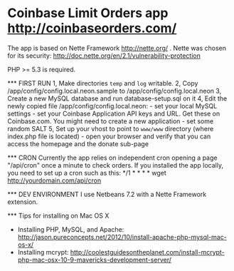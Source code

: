 Coinbase Limit Orders app
http://coinbaseorders.com/
==========================

The app is based on Nette Framework http://nette.org/ . Nette was chosen for its security: http://doc.nette.org/en/2.1/vulnerability-protection

PHP >= 5.3 is required.

*** FIRST RUN
1, Make directories `temp` and `log` writable.
2, Copy /app/config/config.local.neon.sample to /app/config/config.local.neon
3, Create a new MySQL database and run database-setup.sql on it
4, Edit the newly copied file /app/config/config.local.neon:
	- set your local MySQL settings
	- set your Coinbase Application API keys and URL. Get these on Coinbase.com. You might need to create a new application
	- set some random SALT
5, Set up your vhost to point to `www/www` directory (where index.php file is located)
    - open your browser and verify that you can access the homepage and the donate sub-page

*** CRON
Currently the app relies on independent cron opening a page "/api/cron" once a minute to check orders. If you installed the app locally, you need to set up a cron such as this:
*/1 * * * * wget http://yourdomain.com/api/cron


*** DEV ENVIRONMENT
I use Netbeans 7.2 with a Nette Framework extension.

*** Tips for installing on Mac OS X
- Installing PHP, MySQL, and Apache: http://jason.pureconcepts.net/2012/10/install-apache-php-mysql-mac-os-x/
- Installing mcrypt: http://coolestguidesontheplanet.com/install-mcrypt-php-mac-osx-10-9-mavericks-development-server/
